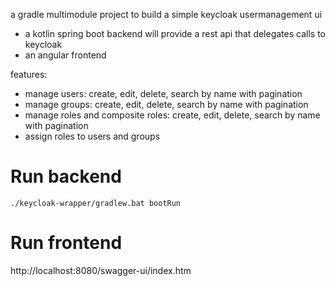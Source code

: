 a gradle multimodule project to build a simple keycloak usermanagement ui
- a kotlin spring boot backend will provide a rest api that delegates calls to keycloak
- an angular frontend

features:
- manage users: create, edit, delete, search by name with pagination
- manage groups: create, edit, delete, search by name with pagination
- manage roles and composite roles: create, edit, delete, search by name with pagination
- assign roles to users and groups

# Run backend
```shell
./keycloak-wrapper/gradlew.bat bootRun
```
# Run frontend
http://localhost:8080/swagger-ui/index.htm
